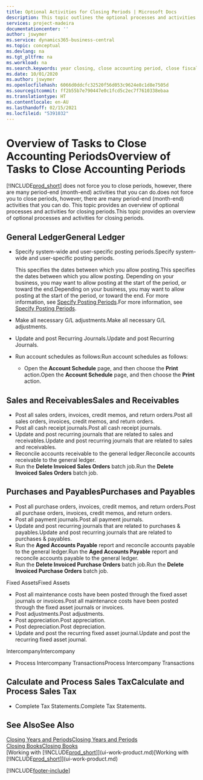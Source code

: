 ```yaml
---
title: Optional Activities for Closing Periods | Microsoft Docs
description: This topic outlines the optional processes and activities for closing accounting periods in Business Central.
services: project-madeira
documentationcenter: ''
author: jswymer
ms.service: dynamics365-business-central
ms.topic: conceptual
ms.devlang: na
ms.tgt_pltfrm: na
ms.workload: na
ms.search.keywords: year closing, close accounting period, close fiscal year, aging, creditor payments, vendor payments
ms.date: 10/01/2020
ms.author: jswymer
ms.openlocfilehash: 6066d0ddcfc32520f56d053c9624e8c1d8e7505d
ms.sourcegitcommit: ff2b55b7e790447e0c1fcd5c2ec7f7610338ebaa
ms.translationtype: HT
ms.contentlocale: en-AU
ms.lasthandoff: 02/15/2021
ms.locfileid: "5391032"
---
```

# <a name="overview-of-tasks-to-close-accounting-periods"></a><span data-ttu-id="24540-103">Overview of Tasks to Close Accounting Periods</span><span class="sxs-lookup"><span data-stu-id="24540-103">Overview of Tasks to Close Accounting Periods</span></span>
[!INCLUDE[prod_short](includes/prod_short.md)] <span data-ttu-id="24540-104">does not force you to close periods, however, there are many period-end (month-end) activities that you can do.</span><span class="sxs-lookup"><span data-stu-id="24540-104">does not force you to close periods, however, there are many period-end (month-end) activities that you can do.</span></span> <span data-ttu-id="24540-105">This topic provides an overview of optional processes and activities for closing periods.</span><span class="sxs-lookup"><span data-stu-id="24540-105">This topic provides an overview of optional processes and activities for closing periods.</span></span>  

## <a name="general-ledger"></a><span data-ttu-id="24540-106">General Ledger</span><span class="sxs-lookup"><span data-stu-id="24540-106">General Ledger</span></span>
* <span data-ttu-id="24540-107">Specify system-wide and user-specific posting periods.</span><span class="sxs-lookup"><span data-stu-id="24540-107">Specify system-wide and user-specific posting periods.</span></span>  

    <span data-ttu-id="24540-108">This specifies the dates between which you allow posting.</span><span class="sxs-lookup"><span data-stu-id="24540-108">This specifies the dates between which you allow posting.</span></span> <span data-ttu-id="24540-109">Depending on your business, you may want to allow posting at the start of the period, or toward the end.</span><span class="sxs-lookup"><span data-stu-id="24540-109">Depending on your business, you may want to allow posting at the start of the period, or toward the end.</span></span> <span data-ttu-id="24540-110">For more information, see [Specify Posting Periods](finance-how-specify-posting-periods.md).</span><span class="sxs-lookup"><span data-stu-id="24540-110">For more information, see [Specify Posting Periods](finance-how-specify-posting-periods.md).</span></span>  
* <span data-ttu-id="24540-111">Make all necessary G/L adjustments.</span><span class="sxs-lookup"><span data-stu-id="24540-111">Make all necessary G/L adjustments.</span></span>  
* <span data-ttu-id="24540-112">Update and post Recurring Journals.</span><span class="sxs-lookup"><span data-stu-id="24540-112">Update and post Recurring Journals.</span></span>  
  <!--* Process Consolidations-->
* <span data-ttu-id="24540-113">Run account schedules as follows:</span><span class="sxs-lookup"><span data-stu-id="24540-113">Run account schedules as follows:</span></span>  
  * <span data-ttu-id="24540-114">Open the **Account Schedule** page, and then choose the **Print** action.</span><span class="sxs-lookup"><span data-stu-id="24540-114">Open the **Account Schedule** page, and then choose the **Print** action.</span></span>  

## <a name="sales-and-receivables"></a><span data-ttu-id="24540-115">Sales and Receivables</span><span class="sxs-lookup"><span data-stu-id="24540-115">Sales and Receivables</span></span>
* <span data-ttu-id="24540-116">Post all sales orders, invoices, credit memos, and return orders.</span><span class="sxs-lookup"><span data-stu-id="24540-116">Post all sales orders, invoices, credit memos, and return orders.</span></span>  
* <span data-ttu-id="24540-117">Post all cash receipt journals.</span><span class="sxs-lookup"><span data-stu-id="24540-117">Post all cash receipt journals.</span></span>  
* <span data-ttu-id="24540-118">Update and post recurring journals that are related to sales and receivables.</span><span class="sxs-lookup"><span data-stu-id="24540-118">Update and post recurring journals that are related to sales and receivables.</span></span>  
* <span data-ttu-id="24540-119">Reconcile accounts receivable to the general ledger.</span><span class="sxs-lookup"><span data-stu-id="24540-119">Reconcile accounts receivable to the general ledger.</span></span>  
* <span data-ttu-id="24540-120">Run the **Delete Invoiced Sales Orders** batch job.</span><span class="sxs-lookup"><span data-stu-id="24540-120">Run the **Delete Invoiced Sales Orders** batch job.</span></span>  

## <a name="purchases-and-payables"></a><span data-ttu-id="24540-121">Purchases and Payables</span><span class="sxs-lookup"><span data-stu-id="24540-121">Purchases and Payables</span></span>
* <span data-ttu-id="24540-122">Post all purchase orders, invoices, credit memos, and return orders.</span><span class="sxs-lookup"><span data-stu-id="24540-122">Post all purchase orders, invoices, credit memos, and return orders.</span></span>  
* <span data-ttu-id="24540-123">Post all payment journals.</span><span class="sxs-lookup"><span data-stu-id="24540-123">Post all payment journals.</span></span>  
* <span data-ttu-id="24540-124">Update and post recurring journals that are related to purchases & payables.</span><span class="sxs-lookup"><span data-stu-id="24540-124">Update and post recurring journals that are related to purchases & payables.</span></span>  
* <span data-ttu-id="24540-125">Run the **Aged Accounts Payable** report and reconcile accounts payable to the general ledger.</span><span class="sxs-lookup"><span data-stu-id="24540-125">Run the **Aged Accounts Payable** report and reconcile accounts payable to the general ledger.</span></span>  
* <span data-ttu-id="24540-126">Run the **Delete Invoiced Purchase Orders** batch job.</span><span class="sxs-lookup"><span data-stu-id="24540-126">Run the **Delete Invoiced Purchase Orders** batch job.</span></span>  

<span data-ttu-id="24540-127">Fixed Assets</span><span class="sxs-lookup"><span data-stu-id="24540-127">Fixed Assets</span></span>
* <span data-ttu-id="24540-128">Post all maintenance costs have been posted through the fixed asset journals or invoices.</span><span class="sxs-lookup"><span data-stu-id="24540-128">Post all maintenance costs have been posted through the fixed asset journals or invoices.</span></span>
* <span data-ttu-id="24540-129">Post adjustments.</span><span class="sxs-lookup"><span data-stu-id="24540-129">Post adjustments.</span></span>
* <span data-ttu-id="24540-130">Post appreciation.</span><span class="sxs-lookup"><span data-stu-id="24540-130">Post appreciation.</span></span>
* <span data-ttu-id="24540-131">Post depreciation.</span><span class="sxs-lookup"><span data-stu-id="24540-131">Post depreciation.</span></span>
* <span data-ttu-id="24540-132">Update and post the recurring fixed asset journal.</span><span class="sxs-lookup"><span data-stu-id="24540-132">Update and post the recurring fixed asset journal.</span></span>

<span data-ttu-id="24540-133">Intercompany</span><span class="sxs-lookup"><span data-stu-id="24540-133">Intercompany</span></span>
* <span data-ttu-id="24540-134">Process Intercompany Transactions</span><span class="sxs-lookup"><span data-stu-id="24540-134">Process Intercompany Transactions</span></span>

## <a name="calculate-and-process-sales-tax"></a><span data-ttu-id="24540-135">Calculate and Process Sales Tax</span><span class="sxs-lookup"><span data-stu-id="24540-135">Calculate and Process Sales Tax</span></span>
* <span data-ttu-id="24540-136">Complete Tax Statements.</span><span class="sxs-lookup"><span data-stu-id="24540-136">Complete Tax Statements.</span></span>  

## <a name="see-also"></a><span data-ttu-id="24540-137">See Also</span><span class="sxs-lookup"><span data-stu-id="24540-137">See Also</span></span>
[<span data-ttu-id="24540-138">Closing Years and Periods</span><span class="sxs-lookup"><span data-stu-id="24540-138">Closing Years and Periods</span></span>](year-close-years-periods.md)  
[<span data-ttu-id="24540-139">Closing Books</span><span class="sxs-lookup"><span data-stu-id="24540-139">Closing Books</span></span>](year-close-books.md)  
<span data-ttu-id="24540-140">[Working with [!INCLUDE[prod_short](includes/prod_short.md)]](ui-work-product.md)</span><span class="sxs-lookup"><span data-stu-id="24540-140">[Working with [!INCLUDE[prod_short](includes/prod_short.md)]](ui-work-product.md)</span></span>


[!INCLUDE[footer-include](includes/footer-banner.md)]